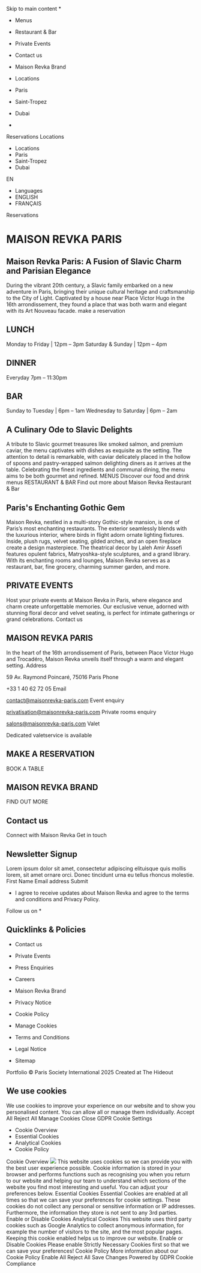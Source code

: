 Skip to main content
  * 

  * Menus
  * Restaurant & Bar
  * Private Events
  * Contact us
  * Maison Revka Brand


  * Locations
  * Paris
  * Saint-Tropez
  * Dubai


  * 

Reservations
Locations
  * Locations
  * Paris
  * Saint-Tropez
  * Dubai


EN
  * Languages
  * ENGLISH
  * FRANÇAIS


Reservations
# MAISON REVKA PARIS
## Maison Revka Paris: A Fusion of Slavic Charm and Parisian Elegance
During the vibrant 20th century, a Slavic family embarked on a new adventure in Paris, bringing their unique cultural heritage and craftsmanship to the City of Light. Captivated by a house near Place Victor Hugo in the 16th arrondissement, they found a place that was both warm and elegant with its Art Nouveau facade.
make a reservation
## LUNCH
Monday to Friday | 12pm – 3pm Saturday & Sunday | 12pm – 4pm
## DINNER
Everyday 7pm – 11:30pm
## BAR
Sunday to Tuesday | 6pm – 1am Wednesday to Saturday | 6pm – 2am
## A Culinary Ode to Slavic Delights
A tribute to Slavic gourmet treasures like smoked salmon, and premium caviar, the menu captivates with dishes as exquisite as the setting. The attention to detail is remarkable, with caviar delicately placed in the hollow of spoons and pastry-wrapped salmon delighting diners as it arrives at the table. Celebrating the finest ingredients and communal dining, the menu aims to be both gourmet and refined.
MENUS
Discover our food and drink menus
RESTAURANT & BAR
Find out more about Maison Revka Restaurant & Bar
## Paris's Enchanting Gothic Gem
Maison Revka, nestled in a multi-story Gothic-style mansion, is one of Paris’s most enchanting restaurants. The exterior seamlessly blends with the luxurious interior, where birds in flight adorn ornate lighting fixtures. Inside, plush rugs, velvet seating, gilded arches, and an open fireplace create a design masterpiece. The theatrical decor by Laleh Amir Assefi features opulent fabrics, Matryoshka-style sculptures, and a grand library. With its enchanting rooms and lounges, Maison Revka serves as a restaurant, bar, fine grocery, charming summer garden, and more.
## PRIVATE EVENTS
Host your private events at Maison Revka in Paris, where elegance and charm create unforgettable memories. Our exclusive venue, adorned with stunning floral decor and velvet seating, is perfect for intimate gatherings or grand celebrations.
Contact us
## MAISON REVKA PARIS
In the heart of the 16th arrondissement of Paris, between Place Victor Hugo and Trocadéro, Maison Revka unveils itself through a warm and elegant setting.
Address
    
59 Av. Raymond Poincaré, 75016 Paris
Phone
    
+33 1 40 62 72 05
Email
    
contact@maisonrevka-paris.com
Event enquiry
    
privatisation@maisonrevka-paris.com
Private rooms enquiry
    
salons@maisonrevka-paris.com
Valet
    
Dedicated valetservice is available
## MAKE A RESERVATION
BOOK A TABLE
## MAISON REVKA BRAND
FIND OUT MORE
## Contact us
Connect with Maison Revka
Get in touch
## Newsletter Signup
Lorem ipsum dolor sit amet, consectetur adipiscing elituisque quis mollis lorem, sit amet ornare orci. Donec tincidunt urna eu tellus rhoncus molestie.
First Name
Email address
Submit
  * I agree to receive updates about Maison Revka and agree to the terms and conditions and Privacy Policy.


Follow us on
  * 

## Quicklinks & Policies
  * Contact us
  * Private Events
  * Press Enquiries
  * Careers
  * Maison Revka Brand


  * Privacy Notice
  * Cookie Policy
  * Manage Cookies
  * Terms and Conditions
  * Legal Notice
  * Sitemap


Portfolio
© Paris Society International 2025 Created at The Hideout
## We use cookies
We use cookies to improve your experience on our website and to show you personalised content. You can allow all or manage them individually.
Accept All Reject All Manage Cookies
Close GDPR Cookie Settings
  * Cookie Overview
  * Essential Cookies
  * Analytical Cookies
  * Cookie Policy


Cookie Overview
![](https://maisonrevka.com/paris/app/app-uploads/sites/3/2024/07/maison-revka-stacked.svg)
This website uses cookies so we can provide you with the best user experience possible. Cookie information is stored in your browser and performs functions such as recognising you when you return to our website and helping our team to understand which sections of the website you find most interesting and useful. You can adjust your preferences below.
Essential Cookies
Essential Cookies are enabled at all times so that we can save your preferences for cookie settings. These cookies do not collect any personal or sensitive information or IP addresses. Furthermore, the information they store is not sent to any 3rd parties.
Enable or Disable Cookies
Analytical Cookies
This website uses third party cookies such as Google Analytics to collect anonymous information, for example the number of visitors to the site, and the most popular pages. Keeping this cookie enabled helps us to improve our website.
Enable or Disable Cookies
Please enable Strictly Necessary Cookies first so that we can save your preferences!
Cookie Policy
More information about our Cookie Policy
Enable All Reject All Save Changes
Powered by GDPR Cookie Compliance
